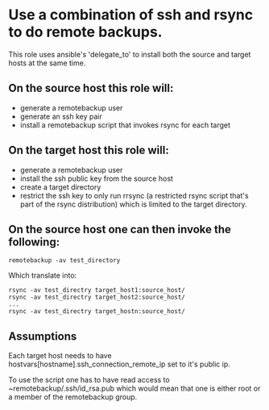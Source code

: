 # Use a combination of ssh and rsync to do remote backups.

This role uses ansible's 'delegate_to' to install both the source and target
hosts at the same time.

## On the source host this role will:

  * generate a remotebackup user
  * generate an ssh key pair
  * install a remotebackup script that invokes rsync for each target

## On the target host this role will:

  * generate a remotebackup user
  * install the ssh public key from the source host
  * create a target directory
  * restrict the ssh key to only run rrsync (a restricted rsync script that's
    part of the rsync distribution) which is limited to the target directory.

## On the source host one can then invoke the following:

    remotebackup -av test_directory

Which translate into:

    rsync -av test_directry target_host1:source_host/
    rsync -av test_directry target_host2:source_host/
    ...
    rsync -av test_directry target_hostn:source_host/


## Assumptions

Each target host needs to have hostvars[hostname].ssh_connection_remote_ip set
to it's public ip.

To use the script one has to have read access to ~remotebackup/.ssh/id_rsa.pub
which would mean that one is either root or a member of the remotebackup group.
